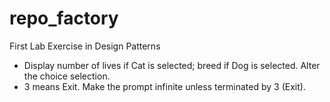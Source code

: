# repo_factory
First Lab Exercise in Design Patterns
- Display number of lives if Cat is selected; breed if Dog is selected.
  Alter the choice selection.  
- 3 means Exit. Make the prompt infinite unless terminated by 3 (Exit).

